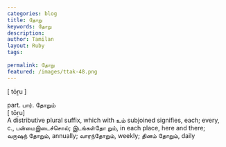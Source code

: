 ```yaml
---
categories: blog
title: தோறு
keywords: தோறு
description: 
author: Tamilan
layout: Ruby
tags: 
 
permalink: தோறு
featured: /images/ttak-48.png
---
```

  
[ tōṟu ]  
  
part. பார். தோறும்  
[ tōṟu]  
A distributive plural suffix, which with உம் subjoined signifies, each; every, c., பன்மைஇடைச்சொல்; இடங்கள்தோ றும், in each place, here and there; வருஷந் தோறும், annually; வாரந்தோறும், weekly; தினம் தோறும், daily